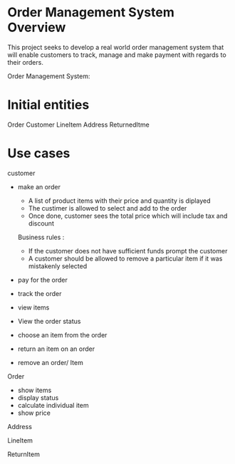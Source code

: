 # Order Management System Overview
 
This project seeks to develop a real world order management system that will enable customers to track, manage and make payment with regards to their orders.

Order Management System:

# Initial entities 

Order 
Customer 
LineItem 
Address 
ReturnedItme

# Use cases 

customer
- make an order
     - A list of product items with their price and quantity is diplayed 
     - The custimer is allowed to select and add to the order
     - Once done, customer sees the total price which will include tax and discount
     
     Business rules : 
     - If the customer does not have sufficient funds prompt the customer
     - A customer should be allowed to remove a particular item if it was mistakenly selected


- pay for the order
- track the order
- view items 
- View the order status
- choose an item from the order 
- return an item on an order
- remove an order/ Item 

Order 
- show items
- display status
- calculate individual item
- show price 

Address


LineItem


ReturnItem








